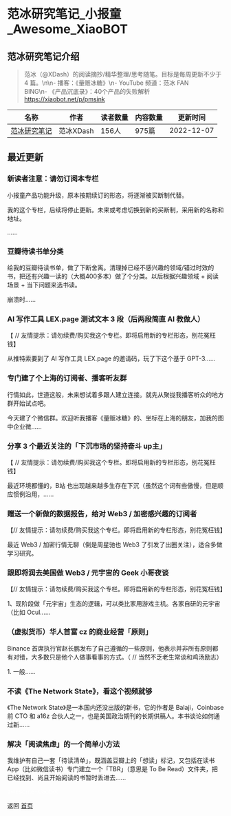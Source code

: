 # 范冰研究笔记_小报童_Awesome_XiaoBOT

## 范冰研究笔记介绍
> 范冰（@XDash）的阅读摘抄/精华整理/思考随笔。目标是每周更新不少于 4 篇。\n\n- 播客：《量贩冰糖》\n- YouTube 频道：范冰 FAN  
BING\n- 《产品沉底录》：40个产品的失败解析 https://xiaobot.net/p/pmsink  
  


|名称|作者|读者数量|内容数量|更新时间|
|---|---|---|---|---|
|[范冰研究笔记](https://xiaobot.net/p/xdash?refer=0b133df9-27dc-423b-8101-639049001c13)|范冰XDash|156人|975篇|2022-12-07|

## 最近更新
### 新读者注意：请勿订阅本专栏

小报童产品功能升级，原本按期续订的形态，将逐渐被买断制代替。

我的这个专栏，后续将停止更新。未来或考虑切换到新的买断制，采用新的名称和地址。

......

### 豆瓣待读书单分类

给我的豆瓣待读书单，做了下断舍离。清理掉已经不感兴趣的领域/错过时效的书，把还有兴趣一读的（大概400多本）做了个分类。以后根据兴趣领域 + 阅读场景 +
当下问题来选书读。

崩溃时......

### AI 写作工具 LEX.page 测试文本 3 段（后两段简直 AI 教做人）

【 // 友情提示：请勿续费/购买我这个专栏。即将启用新的专栏形态，别花冤枉钱】

从推特索要到了 AI 写作工具 LEX.page 的邀请码，玩了下这个基于 GPT-3......

### 专门建了个上海的订阅者、播客听友群

行情如此，世道这般，未来想试着多跟人建立连接。就先从聚拢我播客听众的地方群开始试点吧。

今天建了个微信群。欢迎听我播客《量贩冰糖》的、坐标在上海的朋友，加我的图中企业微......

### 分享 3 个最近关注的「下沉市场的坚持奋斗 up主」

【 // 友情提示：请勿续费/购买我这个专栏。即将启用新的专栏形态，别花冤枉钱】

最近环境都懂的，B站 也出现越来越多生存在下沉（虽然这个词有些傲慢，但是顺应惯例沿用，......

### 赠送一个新做的数据报告，给对 Web3 / 加密感兴趣的订阅者

【// 友情提示：请勿续费/购买我这个专栏。即将启用新的专栏形态，别花冤枉钱】

最近 Web3 / 加密行情无聊（倒是周星驰也 Web3 了引发了出圈关注），适合多做学习研究。

### 跟即将润去美国做 Web3 / 元宇宙的 Geek 小哥夜谈

【// 友情提示：请勿续费/购买我这个专栏。即将启用新的专栏形态，别花冤枉钱】

1、现阶段做「元宇宙」生态的逻辑，可以类比家用游戏主机。各家自研的元宇宙（比如 Ocul......

### （虚拟货币）华人首富 cz 的商业经营「原则」

Binance 首席执行官赵长鹏发布了自己遵循的一些原则，他表示并非所有原则都有对错，大多数只是他个人做事看事的方式。（ // 当然不乏老生常谈和鸡汤励志）

1\. 一般......

### 不读《The Network State》，看这个视频就够

《The Network State》是一本国内还没出版的新书，它的作者是 Balaji，Coinbase 前 CTO 和 a16z
合伙人之一，也是美国政治期刊的长期供稿人。本书谈论如何通过新......

### 解决「阅读焦虑」的一个简单小方法

我维护有自己一套「待读清单」，既涵盖豆瓣上的「想读」标记，又包括在读书 App（比如微信读书）专门建立一个「TBR」（意思是 To Be
Read）文件夹，把已经找到、尚且开始阅读的书暂时丢进去......


<a href="https://github.com/Reno9527/awesome-xiaobot" style="color: white; text-decoration: none;">awesome-xiaobot</a>

返回 [首页](../README.md)
